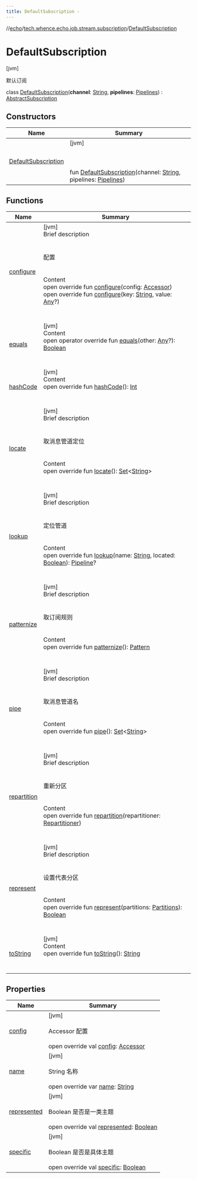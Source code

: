 ```yaml
---
title: DefaultSubscription -
---
```

//[echo](../../index.md)/[tech.whence.echo.job.stream.subscription](../index.md)/[DefaultSubscription](index.md)



# DefaultSubscription  
 [jvm] 

默认订阅

class [DefaultSubscription](index.md)(**channel**: [String](https://kotlinlang.org/api/latest/jvm/stdlib/kotlin/-string/index.html), **pipelines**: [Pipelines](../-pipelines/index.md)) : [AbstractSubscription](../-abstract-subscription/index.md)   


## Constructors  
  
|  Name|  Summary| 
|---|---|
| [DefaultSubscription](-default-subscription.md)|  [jvm] <br><br><br><br>fun [DefaultSubscription](-default-subscription.md)(channel: [String](https://kotlinlang.org/api/latest/jvm/stdlib/kotlin/-string/index.html), pipelines: [Pipelines](../-pipelines/index.md))   <br>


## Functions  
  
|  Name|  Summary| 
|---|---|
| [configure](../-abstract-subscription/configure.md)| [jvm]  <br>Brief description  <br><br><br>配置<br><br>  <br>Content  <br>open override fun [configure](../-abstract-subscription/configure.md)(config: [Accessor](../../tech.whence.echo.container.accessor/-accessor/index.md))  <br>open override fun [configure](../-abstract-subscription/configure.md)(key: [String](https://kotlinlang.org/api/latest/jvm/stdlib/kotlin/-string/index.html), value: [Any](https://kotlinlang.org/api/latest/jvm/stdlib/kotlin/-any/index.html)?)  <br><br><br>
| [equals](../../tech.whence.echo.webclient.response.exception/-response-unrecognized-exception/index.md#kotlin/Any/equals/#kotlin.Any?/PointingToDeclaration/)| [jvm]  <br>Content  <br>open operator override fun [equals](../../tech.whence.echo.webclient.response.exception/-response-unrecognized-exception/index.md#kotlin/Any/equals/#kotlin.Any?/PointingToDeclaration/)(other: [Any](https://kotlinlang.org/api/latest/jvm/stdlib/kotlin/-any/index.html)?): [Boolean](https://kotlinlang.org/api/latest/jvm/stdlib/kotlin/-boolean/index.html)  <br><br><br>
| [hashCode](../../tech.whence.echo.webclient.response.exception/-response-unrecognized-exception/index.md#kotlin/Any/hashCode/#/PointingToDeclaration/)| [jvm]  <br>Content  <br>open override fun [hashCode](../../tech.whence.echo.webclient.response.exception/-response-unrecognized-exception/index.md#kotlin/Any/hashCode/#/PointingToDeclaration/)(): [Int](https://kotlinlang.org/api/latest/jvm/stdlib/kotlin/-int/index.html)  <br><br><br>
| [locate](../-abstract-subscription/locate.md)| [jvm]  <br>Brief description  <br><br><br>取消息管道定位<br><br>  <br>Content  <br>open override fun [locate](../-abstract-subscription/locate.md)(): [Set](https://kotlinlang.org/api/latest/jvm/stdlib/kotlin.collections/-set/index.html)<[String](https://kotlinlang.org/api/latest/jvm/stdlib/kotlin/-string/index.html)>  <br><br><br>
| [lookup](lookup.md)| [jvm]  <br>Brief description  <br><br><br>定位管道<br><br>  <br>Content  <br>open override fun [lookup](lookup.md)(name: [String](https://kotlinlang.org/api/latest/jvm/stdlib/kotlin/-string/index.html), located: [Boolean](https://kotlinlang.org/api/latest/jvm/stdlib/kotlin/-boolean/index.html)): [Pipeline](../-pipeline/index.md)?  <br><br><br>
| [patternize](patternize.md)| [jvm]  <br>Brief description  <br><br><br>取订阅规则<br><br>  <br>Content  <br>open override fun [patternize](patternize.md)(): [Pattern](https://docs.oracle.com/javase/8/docs/api/java/util/regex/Pattern.html)  <br><br><br>
| [pipe](../-abstract-subscription/pipe.md)| [jvm]  <br>Brief description  <br><br><br>取消息管道名<br><br>  <br>Content  <br>open override fun [pipe](../-abstract-subscription/pipe.md)(): [Set](https://kotlinlang.org/api/latest/jvm/stdlib/kotlin.collections/-set/index.html)<[String](https://kotlinlang.org/api/latest/jvm/stdlib/kotlin/-string/index.html)>  <br><br><br>
| [repartition](repartition.md)| [jvm]  <br>Brief description  <br><br><br>重新分区<br><br>  <br>Content  <br>open override fun [repartition](repartition.md)(repartitioner: [Repartitioner](../-repartitioner/index.md))  <br><br><br>
| [represent](represent.md)| [jvm]  <br>Brief description  <br><br><br>设置代表分区<br><br>  <br>Content  <br>open override fun [represent](represent.md)(partitions: [Partitions](../-partitions/index.md)): [Boolean](https://kotlinlang.org/api/latest/jvm/stdlib/kotlin/-boolean/index.html)  <br><br><br>
| [toString](../../tech.whence.echo.webclient.response.exception/-response-unrecognized-exception/index.md#kotlin/Any/toString/#/PointingToDeclaration/)| [jvm]  <br>Content  <br>open override fun [toString](../../tech.whence.echo.webclient.response.exception/-response-unrecognized-exception/index.md#kotlin/Any/toString/#/PointingToDeclaration/)(): [String](https://kotlinlang.org/api/latest/jvm/stdlib/kotlin/-string/index.html)  <br><br><br>


## Properties  
  
|  Name|  Summary| 
|---|---|
| [config](index.md#tech.whence.echo.job.stream.subscription/DefaultSubscription/config/#/PointingToDeclaration/)|  [jvm] <br><br>Accessor 配置<br><br>open override val [config](index.md#tech.whence.echo.job.stream.subscription/DefaultSubscription/config/#/PointingToDeclaration/): [Accessor](../../tech.whence.echo.container.accessor/-accessor/index.md)   <br>
| [name](index.md#tech.whence.echo.job.stream.subscription/DefaultSubscription/name/#/PointingToDeclaration/)|  [jvm] <br><br>String 名称<br><br>open override var [name](index.md#tech.whence.echo.job.stream.subscription/DefaultSubscription/name/#/PointingToDeclaration/): [String](https://kotlinlang.org/api/latest/jvm/stdlib/kotlin/-string/index.html)   <br>
| [represented](index.md#tech.whence.echo.job.stream.subscription/DefaultSubscription/represented/#/PointingToDeclaration/)|  [jvm] <br><br>Boolean 是否是一类主题<br><br>open override val [represented](index.md#tech.whence.echo.job.stream.subscription/DefaultSubscription/represented/#/PointingToDeclaration/): [Boolean](https://kotlinlang.org/api/latest/jvm/stdlib/kotlin/-boolean/index.html)   <br>
| [specific](index.md#tech.whence.echo.job.stream.subscription/DefaultSubscription/specific/#/PointingToDeclaration/)|  [jvm] <br><br>Boolean 是否是具体主题<br><br>open override val [specific](index.md#tech.whence.echo.job.stream.subscription/DefaultSubscription/specific/#/PointingToDeclaration/): [Boolean](https://kotlinlang.org/api/latest/jvm/stdlib/kotlin/-boolean/index.html)   <br>

